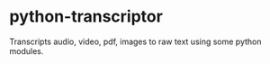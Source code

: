 # python-transcriptor
Transcripts audio, video, pdf, images to raw text using some python modules. 
